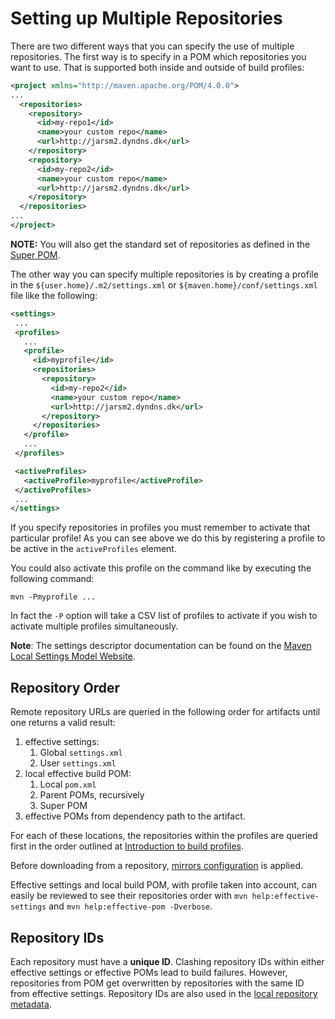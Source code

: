 <!--
Licensed to the Apache Software Foundation (ASF) under one
or more contributor license agreements.  See the NOTICE file
distributed with this work for additional information
regarding copyright ownership.  The ASF licenses this file
to you under the Apache License, Version 2.0 (the
"License"); you may not use this file except in compliance
with the License.  You may obtain a copy of the License at

http://www.apache.org/licenses/LICENSE-2.0

Unless required by applicable law or agreed to in writing,
software distributed under the License is distributed on an
"AS IS" BASIS, WITHOUT WARRANTIES OR CONDITIONS OF ANY
KIND, either express or implied.  See the License for the
specific language governing permissions and limitations
under the License.
-->

# Setting up Multiple Repositories

There are two different ways that you can specify the use of multiple repositories. The first way is to specify in a POM which repositories you want to use. That is supported both inside and outside of build profiles:

```xml
<project xmlns="http://maven.apache.org/POM/4.0.0">
...
  <repositories>
    <repository>
      <id>my-repo1</id>
      <name>your custom repo</name>
      <url>http://jarsm2.dyndns.dk</url>
    </repository>
    <repository>
      <id>my-repo2</id>
      <name>your custom repo</name>
      <url>http://jarsm2.dyndns.dk</url>
    </repository>
  </repositories>
...
</project>
```

**NOTE:** You will also get the standard set of repositories as defined in the [Super POM](../introduction/introduction-to-the-pom.html#Super_POM).

The other way you can specify multiple repositories is by creating a profile in the `${user.home}/.m2/settings.xml` or `${maven.home}/conf/settings.xml` file like the following:

```xml
<settings>
 ...
 <profiles>
   ...
   <profile>
     <id>myprofile</id>
     <repositories>
       <repository>
         <id>my-repo2</id>
         <name>your custom repo</name>
         <url>http://jarsm2.dyndns.dk</url>
       </repository>
     </repositories>
   </profile>
   ...
 </profiles>

 <activeProfiles>
   <activeProfile>myprofile</activeProfile>
 </activeProfiles>
 ...
</settings>
```

If you specify repositories in profiles you must remember to activate that particular profile! As you can see above we do this by registering a profile to be active in the `activeProfiles` element.

You could also activate this profile on the command like by executing the following command:

```
mvn -Pmyprofile ...
```

In fact the `-P` option will take a CSV list of profiles to activate if you wish to activate multiple profiles simultaneously.

**Note**: The settings descriptor documentation can be found on the [Maven Local Settings Model Website](../../maven-settings/settings.html).

## Repository Order

Remote repository URLs are queried in the following order for artifacts until one returns a valid result:

1. effective settings:
   1. Global `settings.xml`
   2. User `settings.xml`
2. local effective build POM:
   1. Local `pom.xml`
   2. Parent POMs, recursively
   3. Super POM
3. effective POMs from dependency path to the artifact.

For each of these locations, the repositories within the profiles are queried first in the order outlined at [Introduction to build profiles](../introduction/introduction-to-profiles.html).

Before downloading from a repository, [mirrors configuration](./guide-mirror-settings.html) is applied.

Effective settings and local build POM, with profile taken into account, can easily be reviewed to see their repositories order with `mvn help:effective-settings` and `mvn help:effective-pom -Dverbose`.

## Repository IDs

Each repository must have a **unique ID**. Clashing repository IDs within either effective settings or effective POMs lead to build failures. However, repositories from POM get overwritten by repositories with the same ID from effective settings. Repository IDs are also used in the [local repository metadata](https://maven.apache.org/ref/3-LATEST/maven-repository-metadata/).
